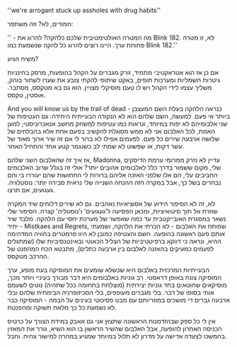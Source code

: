 ''we're arrogant stuck up assholes with drug habits''

חמודים, לא? וזה משתפר:

'' - מה המטרה האולטימטיבית שלכם כלהקה?
להרוג את Blink 182. לא, זו מטרה פחותת ערך. היינו רוצים להרוג כל להקה שנשמעת כמו Blink 182.''

משיח הגיע?

אם כן אז הוא אטראקטיבי מתמיד, זורק מגברים על הקהל בהופעות, מרסק בחינניות גיטרות חשמליות ומערכות תופים, באקט שיתופי להקתי צובע את שערו לשחור בוהק, משליך עצמו לידי הקהל ויש לו טעם מוסיקלי מצויין. הוא גם בא מטקסס, מסתבר. אוסטין, טקסס. 

And you will know us by the trail of dead - כנראה הלהקה בעלת השם המעצבן ביותר אי פעם. למעשה, השם שלהם הוא לא הנקודה הבעייתית היחידה: גם העטיפות של שני אלבומיהם לא יפות במיוחד, ונראות כמו עטיפות למשחק מחשב אנאכרוניסטי; למען האמת, לכל האלבום אני לא ממש מסוגלת להקשיב בפעם אחת אלא בהבלחים של שלושה ארבעה שירים כל פעם. לפעמים אפילו לא ברור לי אם זה שיר ארוך מאוד של עשר דקות, או שפשוט לא שמתי לב כשנגמר קטע אחד והתחיל האחר. 

אז איך זה שהאלבום השני שלהם, Madonna, עדיין לא נזרק ממרומי ערמת הדיסקים שלי, מקום ששמור בדרך כלל לאלבומים אהובים יותר? אולי זה בגלל שרוב האלבומים החביבים עלי, הם אלו שלפני האזנה אליהם ברורות לי התחושות שהם יעוררו בי והם נבחרים בשל כך, אבל במקרה הזה ההנחה השנייה שלי נראית סבירה יותר: נוסטלגיה. געגועים, אם תרצו. 

לא, זה לא הסיפור הידוע של אסוציאיות נאהבים. גם לא שירים דלוחים שיד המקרה שוזרת אל תוך סיטואיציות, ומכאן הפסיעה ל'געגועים' ו'נוסטליה' קצרה. הסיפור שלי נשאר במסגרת האובייקטבית עד כמה שאפשר של מערכת יחסי עם הלהקה. מלבד שיר יחיד - Mistkaes and Regrets, שפותח את האלבום - לא הכרתי את הלהקה, ושמעתי אותם פעם ראשונה בהופעה. השם והעטיפה כמובן לא היוו פרמטרים בחוויה המדהימה ההיא, ונראה כי דווקא ברפיטטיביות של הצליל הכאוטי ובאינטנסיביות שלו (שמתגלים לפעמים כמעיקים בהאזנה לאלבום בין ארבעה כתלים), מתבטא הכח המהפנט של ההרכב מטקסס. 

הבעייתיות המרכזית באלבום היא שכשלא שומעים את המוסיקה בעת מופע, ערך המוסיקה צונח באופן דראסטי. רב גוניות באלבומים היא דבר מבורך בעיניי ויותר מכך, מוסיקאים שחוטאים בחד גוניות יצירתית (מוצלחת בתחומה ככל שתהיה) נוטים לשעמם אותי בסופו של דבר. בלי מגברים מעופפים, בלי הסכיזופרניה הבימתית שלהם ובלי ארבעה גברים די מושכים במוזריותם עם מבט פסיכוטי בעינים על הבמה - המוסיקה כבר לא נשמעת כל כך מלאת תשוקה ומהפנטת. 

אין לי כל ספק שבהזדמנות הראשונה שתצוץ אני גם אאבק במידת הצורך על כרטיס הכניסה האחרון להופעה, אבל האלבום שהשיר הראשון בו הוא השיא, גורר את המאזין בהמשכו לצעדה אדישה על מדרון לא תלול במיוחד שמגיע במהרה למישור צחיח. וחבל.